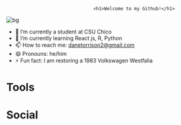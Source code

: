                                     <h1>Welcome to my Github!</h1>

![bg](https://user-images.githubusercontent.com/90598330/150702298-1d29f5ad-3c68-4e31-a83f-58fb3457f41d.gif)




 - 🔭 I’m currently a student at CSU Chico
 - 🌱 I’m currently learning React js, R, Python
 - 📫 How to reach me: danetorrison2@gmail.com
 - 😄 Pronouns: he/him
 - ⚡ Fun fact: I am restoring a 1983 Volkswagen Westfalia
 
 <h1>Tools</h1>
 
 <h1>Social<h1>
 
 
  

